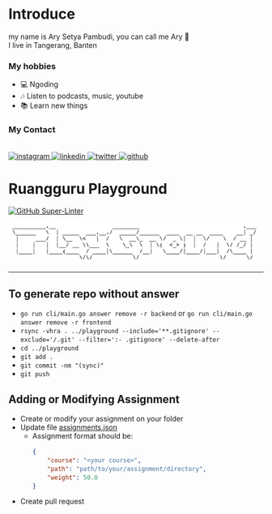 # Introduce

my name is Ary Setya Pambudi, you can call me Ary 👋 <br>
I live in Tangerang, Banten

### My hobbies

- 💻 Ngoding
- 🎶 Listen to podcasts, music, youtube
- 📚 Learn new things

### My Contact

<br>

<a href="https://www.instagram.com/arysetyap_/" target="blank">
<img alt="instagram" src="https://img.shields.io/badge/Instagram-E4405F?style=for-the-badge&logo=instagram&logoColor=white" />
</a>
<a href="https://www.linkedin.com/in/arysetya/" target="blank">
<img alt="linkedin" src="https://img.shields.io/badge/LinkedIn-0077B5?style=for-the-badge&logo=linkedin&logoColor=white" />
</a>
<a href="https://twitter.com/arysetyap_" target="blank">
<img alt="twitter" src="https://img.shields.io/badge/Twitter-1DA1F2?style=for-the-badge&logo=twitter&logoColor=white" />
</a>
<a href="https://github.com/coozyme" target="blank">
<img alt="github" src="https://img.shields.io/badge/Github-1D1F2?style=for-the-badge&logo=github&logoColor=black"/>
</a>

# Ruangguru Playground

[![GitHub Super-Linter](https://github.com/ruang-guru/playground/workflows/Lint%20Code%20Base/badge.svg)](https://github.com/marketplace/actions/super-linter)

![banner](banner.png)

---

## To generate repo without answer

- `go run cli/main.go answer remove -r backend` or `go run cli/main.go answer remove -r frontend`
- `rsync -vhra . ../playground --include='**.gitignore' --exclude='/.git' --filter=':- .gitignore' --delete-after`
- `cd ../playground`
- `git add .`
- `git commit -nm "(sync)"`
- `git push`

## Adding or Modifying Assignment
- Create or modify your assignment on your folder
- Update file [assignments.json](./assignments.json)
  - Assignment format should be:
    ```json
    {
        "course": "<your course>",
        "path": "path/to/your/assignment/directory",
        "weight": 50.0
    }
    ```
- Create pull request